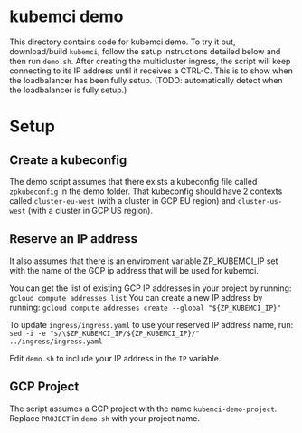 # kubemci demo

This directory contains code for kubemci demo.
To try it out, download/build `kubemci`, follow the setup instructions detailed
below and then run `demo.sh`. After creating the multicluster ingress, the
script will keep connecting to its IP address until it receives a CTRL-C. This
is to show when the loadbalancer has been fully setup. (TODO: automatically
detect when the loadbalancer is fully setup.)

# Setup

## Create a kubeconfig

The demo script assumes that there exists a kubeconfig file called `zpkubeconfig`
in the demo folder. That kubeconfig should have 2 contexts called `cluster-eu-west`
(with a cluster in GCP EU region) and `cluster-us-west` (with a cluster in GCP US
region).

## Reserve an IP address

It also assumes that there is an enviroment variable ZP_KUBEMCI_IP set with the
name of the GCP ip address that will be used for kubemci.

You can get the list of existing GCP IP addresses in your project by running:
`gcloud compute addresses list`
You can create a new IP address by running:
`gcloud compute addresses create --global "${ZP_KUBEMCI_IP}"`

To update `ingress/ingress.yaml` to use your reserved IP address name, run:
`sed -i -e "s/\$ZP_KUBEMCI_IP/${ZP_KUBEMCI_IP}/" ../ingress/ingress.yaml`

Edit `demo.sh` to include your IP address in the `IP` variable.

## GCP Project

The script assumes a GCP project with the name `kubemci-demo-project`. Replace
`PROJECT` in `demo.sh` with your project name.
